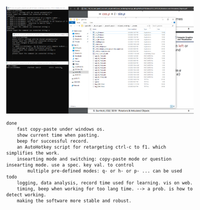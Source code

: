 
![sc](https://github.com/yzyTUD/FastNotingTool/blob/master/_v1.0.5_multiple%20exec.png)
    
    done
        fast copy-paste under windows os. 
        show current time when pasting.
        beep for successful record.
        an AutoHotkey script for retargeting ctrl-c to f1. which simplifies the work.
        insearting mode and switching: copy-paste mode or question insearting mode. use a spec. key val. to control
            multiple pre-defined modes: q- or h- or p- ... can be used 
    todo
        logging, data analysis, record time used for learning. vis on web.
        timing, beep when working for too lang time. --> a prob. is how to detect working.
        making the software more stable and robust.
        
